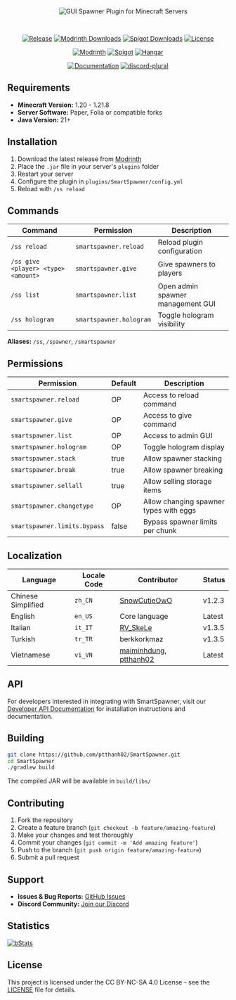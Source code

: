 <div align="center">

<br>

&nbsp;&nbsp;&nbsp;&nbsp;&nbsp;&nbsp;<img src="https://github.com/user-attachments/assets/05e5f050-b661-40ed-a400-bcb7eea07430" alt="GUI Spawner Plugin for Minecraft Servers" />

<br>

[![Release](https://img.shields.io/github/v/release/ptthanh02/Smart-Spawner-Plugin?logo=github&logoColor=white&label=release&labelColor=%230D597F&color=%23116BBF)](https://github.com/ptthanh02/Smart-Spawner-Plugin/releases/latest)
[![Modrinth Downloads](https://img.shields.io/modrinth/dt/smart-spawner-plugin?logo=modrinth&logoColor=white&label=downloads&labelColor=%23139549&color=%2318c25f)](https://modrinth.com/plugin/smart-spawner-plugin)
[![Spigot Downloads](https://img.shields.io/spiget/downloads/120743?logo=spigotmc&logoColor=white&label=spigot%20downloads&labelColor=%23ED8106&color=%23FF994C)](https://www.spigotmc.org/resources/smart-spawner-gui-spawner-plugin%E2%9C%A8-1-21-1-21-3-%EF%B8%8F.120743/)
[![License](https://img.shields.io/badge/license-CC%20BY--NC--SA%204.0-brightgreen.svg)](LICENSE)

[![Modrinth](https://cdn.jsdelivr.net/npm/@intergrav/devins-badges@3/assets/compact/available/modrinth_vector.svg)](https://modrinth.com/plugin/smart-spawner-plugin)
[![Spigot](https://cdn.jsdelivr.net/npm/@intergrav/devins-badges@3/assets/compact/available/spigot_vector.svg)](https://www.spigotmc.org/resources/120743/)
[![Hangar](https://cdn.jsdelivr.net/npm/@intergrav/devins-badges@3/assets/compact/available/hangar_vector.svg)](https://hangar.papermc.io/Nighter/SmartSpawner)

[![Documentation](https://cdn.jsdelivr.net/npm/@intergrav/devins-badges@3/assets/compact/documentation/ghpages_vector.svg)](https://github.com/ptthanh02/SmartSpawner/wiki)
[![discord-plural](https://cdn.jsdelivr.net/npm/@intergrav/devins-badges@3/assets/compact/social/discord-plural_46h.png)](http://discord.com/invite/FJN7hJKPyb)

</div>

## Requirements

- **Minecraft Version:** 1.20 - 1.21.8
- **Server Software:** Paper, Folia or compatible forks
- **Java Version:** 21+

## Installation

1. Download the latest release from [Modrinth](https://modrinth.com/plugin/smart-spawner-plugin)
2. Place the `.jar` file in your server's `plugins` folder
3. Restart your server
4. Configure the plugin in `plugins/SmartSpawner/config.yml`
5. Reload with `/ss reload`

## Commands

| Command | Permission | Description |
|---------|------------|-------------|
| `/ss reload` | `smartspawner.reload` | Reload plugin configuration |
| `/ss give <player> <type> <amount>` | `smartspawner.give` | Give spawners to players |
| `/ss list` | `smartspawner.list` | Open admin spawner management GUI |
| `/ss hologram` | `smartspawner.hologram` | Toggle hologram visibility |

**Aliases:** `/ss`, `/spawner`, `/smartspawner`

## Permissions

| Permission | Default | Description |
|------------|---------|-------------|
| `smartspawner.reload` | OP      | Access to reload command |
| `smartspawner.give` | OP      | Access to give command |
| `smartspawner.list` | OP      | Access to admin GUI |
| `smartspawner.hologram` | OP      | Toggle hologram display |
| `smartspawner.stack` | true    | Allow spawner stacking |
| `smartspawner.break` | true    | Allow spawner breaking |
| `smartspawner.sellall` | true    | Allow selling storage items |
| `smartspawner.changetype` | OP      | Allow changing spawner types with eggs |
| `smartspawner.limits.bypass` | false   | Bypass spawner limits per chunk |

## Localization

| Language | Locale Code | Contributor | Status |
|----------|-------------|-------------|--------|
| Chinese Simplified | `zh_CN` | [SnowCutieOwO](https://github.com/SnowCutieOwO) | v1.2.3 |
| English | `en_US` | Core language | Latest |
| Italian | `it_IT` | [RV_SkeLe](https://github.com/RVSkeLe) | v1.3.5 |
| Turkish | `tr_TR` | berkkorkmaz | v1.3.5 |
| Vietnamese | `vi_VN` | [maiminhdung](https://github.com/maiminhdung), [ptthanh02](https://github.com/ptthanh02) | Latest |

## API

For developers interested in integrating with SmartSpawner, visit our [Developer API Documentation](https://github.com/ptthanh02/SmartSpawner/wiki/Developer-API-Documentation) for installation instructions and documentation.

## Building

```bash
git clone https://github.com/ptthanh02/SmartSpawner.git
cd SmartSpawner
./gradlew build
```

The compiled JAR will be available in `build/libs/`

## Contributing

1. Fork the repository
2. Create a feature branch (`git checkout -b feature/amazing-feature`)
3. Make your changes and test thoroughly
4. Commit your changes (`git commit -m 'Add amazing feature'`)
5. Push to the branch (`git push origin feature/amazing-feature`)
6. Submit a pull request

## Support

- **Issues & Bug Reports:** [GitHub Issues](https://github.com/ptthanh02/SmartSprawner/issues)
- **Discord Community:** [Join our Discord](https://discord.gg/zrnyG4CuuT)

## Statistics

[![bStats](https://bstats.org/signatures/bukkit/SmartSpawner.svg)](https://bstats.org/plugin/bukkit/SmartSpawner)

## License

This project is licensed under the CC BY-NC-SA 4.0 License - see the [LICENSE](LICENSE) file for details.
